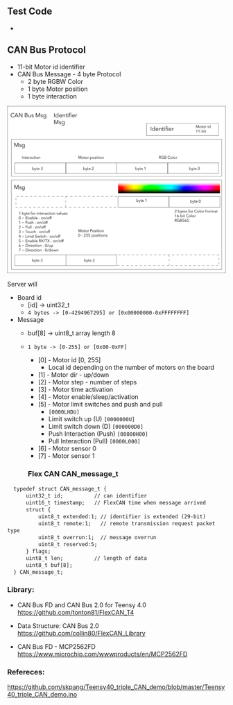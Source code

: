 ## Test Code

-

## CAN Bus Protocol

- 11-bit Motor id identifier
- CAN Bus Message - 4 byte Protocol
  - 2 byte RGBW Color
  - 1 byte Motor position
  - 1 byte interaction

![CAN Bus Block](/Docs/Designs/CanBus/25042020_CANBusMsg.png)

Server will

  - Board id
    - [id] -> uint32_t
    - ````4 bytes -> [0-4294967295] or [0x00000000-0xFFFFFFFF]````
  - Message
    - buf[8] -> uint8_t array length 8
    - ````1 byte -> [0-255] or [0x00-0xFF]````
      - [0] - Motor id [0, 255]
          - Local id depending on the number of motors on the board
      - [1] - Motor dir - up/down
      - [2] - Motor step  - number of steps
      - [3] - Motor time activation
      - [4] - Motor enable/sleep/activation
      - [5] - Motor limit switches and push and pull
          - ```[0000LHDU]```
          - Limit switch up   (U)    ```[0000000U]```
          - Limit switch down (D)    ```[000000D0]```
          - Push Interaction (Push)  ```[00000H00]```
          - Pull Interaction (Pull)  ```[0000L000]```
      - [6] - Motor sensor 0
      - [7] - Motor sensor 1

      ### Flex CAN CAN_message_t

````
  typedef struct CAN_message_t {
      uint32_t id;          // can identifier
      uint16_t timestamp;   // FlexCAN time when message arrived
      struct {
          uint8_t extended:1; // identifier is extended (29-bit)
          uint8_t remote:1;   // remote transmission request packet type
          uint8_t overrun:1;  // message overrun
          uint8_t reserved:5;
      } flags;
      uint8_t len;          // length of data
      uint8_t buf[8];
  } CAN_message_t;
````

### Library:

  - CAN Bus FD and CAN Bus 2.0 for  Teensy 4.0
    https://github.com/tonton81/FlexCAN_T4

  - Data Structure:
    CAN Bus 2.0
    https://github.com/collin80/FlexCAN_Library

  - CAN Bus FD - MCP2562FD
    https://www.microchip.com/wwwproducts/en/MCP2562FD

### Refereces:

  https://github.com/skpang/Teensy40_triple_CAN_demo/blob/master/Teensy40_triple_CAN_demo.ino
